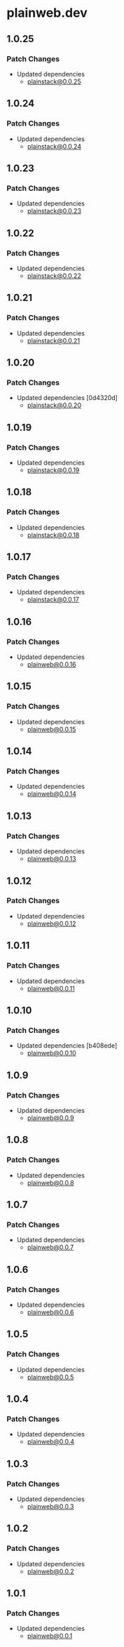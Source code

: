 # plainweb.dev

## 1.0.25

### Patch Changes

- Updated dependencies
  - plainstack@0.0.25

## 1.0.24

### Patch Changes

- Updated dependencies
  - plainstack@0.0.24

## 1.0.23

### Patch Changes

- Updated dependencies
  - plainstack@0.0.23

## 1.0.22

### Patch Changes

- Updated dependencies
  - plainstack@0.0.22

## 1.0.21

### Patch Changes

- Updated dependencies
  - plainstack@0.0.21

## 1.0.20

### Patch Changes

- Updated dependencies [0d4320d]
  - plainstack@0.0.20

## 1.0.19

### Patch Changes

- Updated dependencies
  - plainstack@0.0.19

## 1.0.18

### Patch Changes

- Updated dependencies
  - plainstack@0.0.18

## 1.0.17

### Patch Changes

- Updated dependencies
  - plainstack@0.0.17

## 1.0.16

### Patch Changes

- Updated dependencies
  - plainweb@0.0.16

## 1.0.15

### Patch Changes

- Updated dependencies
  - plainweb@0.0.15

## 1.0.14

### Patch Changes

- Updated dependencies
  - plainweb@0.0.14

## 1.0.13

### Patch Changes

- Updated dependencies
  - plainweb@0.0.13

## 1.0.12

### Patch Changes

- Updated dependencies
  - plainweb@0.0.12

## 1.0.11

### Patch Changes

- Updated dependencies
  - plainweb@0.0.11

## 1.0.10

### Patch Changes

- Updated dependencies [b408ede]
  - plainweb@0.0.10

## 1.0.9

### Patch Changes

- Updated dependencies
  - plainweb@0.0.9

## 1.0.8

### Patch Changes

- Updated dependencies
  - plainweb@0.0.8

## 1.0.7

### Patch Changes

- Updated dependencies
  - plainweb@0.0.7

## 1.0.6

### Patch Changes

- Updated dependencies
  - plainweb@0.0.6

## 1.0.5

### Patch Changes

- Updated dependencies
  - plainweb@0.0.5

## 1.0.4

### Patch Changes

- Updated dependencies
  - plainweb@0.0.4

## 1.0.3

### Patch Changes

- Updated dependencies
  - plainweb@0.0.3

## 1.0.2

### Patch Changes

- Updated dependencies
  - plainweb@0.0.2

## 1.0.1

### Patch Changes

- Updated dependencies
  - plainweb@0.0.1

